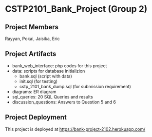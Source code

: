 # CSTP2101_Bank_Project (Group 2)

## Project Members
Rayyan, Pokai, Jaisika, Eric

## Project Artifacts
- bank_web_interface: php codes for this project
- data: scripts for database initializion
    - bank.sql (script with data)
    - init.sql (for testing)
    - cstp_2101_bank_dump.sql (for submission requirement)
- diagrams:  ER diagram
- sql_queries: 20 SQL Queries and results
- discussion_questions: Answers to Question 5 and 6

## Project Deployment 
This project is deployed at https://bank-project-2102.herokuapp.com/




